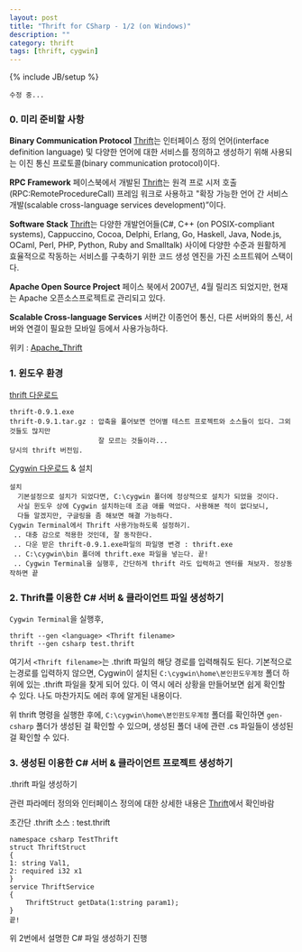 ```yaml
---
layout: post
title: "Thrift for CSharp - 1/2 (on Windows)"
description: ""
category: thrift
tags: [thrift, cygwin]
---
```

{% include JB/setup %}

`수정 중...`

### 0. 미리 준비할 사항

**Binary Communication Protocol**
 [Thrift](http://thrift.apache.org/)는 인터페이스 정의 언어(interface definition language) 및 다양한 언어에 대한 서비스를 
정의하고 생성하기 위해 사용되는 이진 통신 프로토콜(binary communication protocol)이다. 

**RPC Framework**
 페이스북에서 개발된 [Thrift](http://thrift.apache.org/)는 원격 프로 시저 호출 (RPC:RemoteProcedureCall) 프레임 워크로 사용하고 
"확장 가능한 언어 간 서비스 개발(scalable cross-language services development)”이다.

**Software Stack**
 [Thrift](http://thrift.apache.org/)는 다양한 개발언어들(C#, C++ (on POSIX-compliant systems), Cappuccino, Cocoa, Delphi, 
Erlang, Go, Haskell, Java, Node.js, OCaml, Perl, PHP, Python, Ruby and Smalltalk) 사이에 
다양한 수준과 원활하게 효율적으로 작동하는 서비스를 구축하기 위한 코드 생성 엔진을 가진 
소프트웨어 스택이다.

**Apache Open Source Project**
 페이스 북에서 2007년, 4월 릴리즈 되었지만, 현재는 Apache 오픈소스프로젝트로 관리되고 있다.

**Scalable Cross-language Services**
 서버간 이종언어 통신, 다른 서버와의 통신, 서버와 연결이 필요한 모바일 등에서 사용가능하다.

위키 : [Apache_Thrift](http://en.wikipedia.org/wiki/Apache_Thrift)

### 1. 윈도우 환경

[thrift 다운로드](http://thrift.apache.org/download)

    thrift-0.9.1.exe
    thrift-0.9.1.tar.gz : 압축을 풀어보면 언어별 테스트 프로젝트와 소스들이 있다. 그외것들도 많지만 
                          잘 모르는 것들이라...
    당시의 thrift 버전임.

[Cygwin 다운로드](http://cygwin.com/install.html) & 설치

    설치
      기본설정으로 설치가 되었다면, C:\cygwin 폴더에 정상적으로 설치가 되었을 것이다.
      사실 윈도우 상에 Cygwin 설치하는데 조금 애를 먹었다. 사용해본 적이 없다보니, 
      다들 알겠지만, 구글링을 좀 해보면 해결 가능하다.
    Cygwin Terminal에서 Thrift 사용가능하도록 설정하기.
     .. 대충 감으로 적용한 것인데, 잘 동작한다.
     .. 다운 받은 thrift-0.9.1.exe파일의 파일명 변경 : thrift.exe
     .. C:\cygwin\bin 폴더에 thrift.exe 파일을 넣는다. 끝!
     .. Cygwin Terminal을 실행후, 간단하게 thrift 라도 입력하고 엔터를 쳐보자. 정상동작하면 끝


### 2. Thrift를 이용한 C# 서버 & 클라이언트 파일 생성하기

`Cygwin Terminal`을 실행후,

    thrift --gen <language> <Thrift filename>
    thrift --gen csharp test.thrift

여기서 `<Thrift filename>`는 .thrift 파일의 해당 경로를 입력해줘도 된다. 기본적으로는경로를 
입력하지 않으면, Cygwin이 설치된 `C:\cygwin\home\본인윈도우계정` 폴더 하위에 있는 .thrift 
파일을 찾게 되어 있다. 이 역시 에러 상황을 만들어보면 쉽게 확인할 수 있다. 나도 마찬가지도 
에러 후에 알게된 내용이다. 

위 thrift 명령을 실행한 후에,  `C:\cygwin\home\본인윈도우계정` 폴더를 확인하면 `gen-csharp` 
폴더가 생성된 걸 확인할 수 있으며, 생성된 폴더 내에 관련 .cs 파일들이 생성된 걸 확인할 수 
있다.


### 3. 생성된 이용한 C# 서버 & 클라이언트 프로젝트 생성하기

.thrift 파일 생성하기

관련 파라메터 정의와 인터페이스 정의에 대한 상세한 내용은 [Thrift](http://thrift.apache.org/)에서 확인바람

초간단 .thrift 소스 : test.thrift

    namespace csharp TestThrift
    struct ThriftStruct
    {
    1: string Val1,
    2: required i32 x1
    }
    service ThriftService
    {
        ThriftStruct getData(1:string param1);
    }
    끝!


위 2번에서 설명한 C# 파일 생성하기 진행



